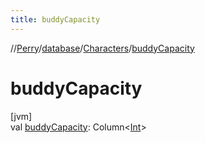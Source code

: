 ```yaml
---
title: buddyCapacity
---
```

//[Perry](../../../index.html)/[database](../index.html)/[Characters](index.html)/[buddyCapacity](buddy-capacity.html)



# buddyCapacity



[jvm]\
val [buddyCapacity](buddy-capacity.html): Column&lt;[Int](https://kotlinlang.org/api/latest/jvm/stdlib/kotlin/-int/index.html)&gt;




